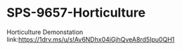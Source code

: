 # SPS-9657-Horticulture
Horticulture
Demonstation link:https://1drv.ms/u/s!Av6NDhx04iGjhQveA8rd5Ipu0QH1
